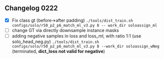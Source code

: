## Changelog 0222

 - [x] Fix class gt (before->after padding)
 `./tools/dist_train.sh configs/solo/r50_p2_p6_match_ml_v3.py 8 --
work_dir soloassign_ml`
 - [ ] change GT via directly downsample instance masks
 - [ ] adding negative samples in loss and loss_ml, with ratio 1:1 (use solo_head_neg.py)
 `./tools/dist_train.sh configs/solo/r50_p2_p6_match_ml_v3.py 8 --work_dir soloassign_wNeg` (terminated, **dict_loss not valid for negative**)

<!--stackedit_data:
eyJoaXN0b3J5IjpbLTEyMjM1OTIyOTEsLTEwMTUwNTc3MzQsLT
E5MTAzMTA4MjQsLTY0NzE5NTE2MCwxOTM5Nzk5NDI5XX0=
-->